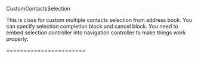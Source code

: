 CustomContactsSelection

This is class for custom multiple contacts selection from address book. You can specify selection completion block and cancel block. You need to embed selection controller into navigation controller to make things work properly. 

=======================

